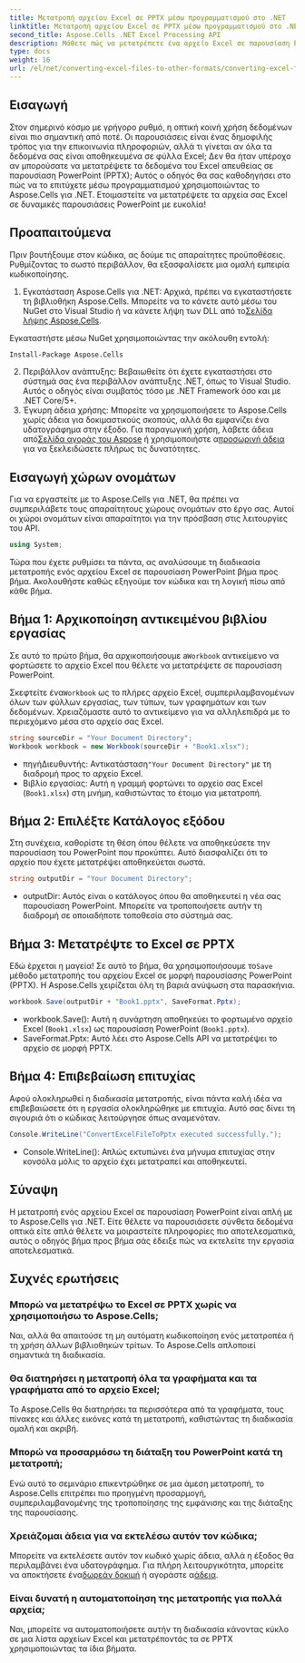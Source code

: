 ```yaml
---
title: Μετατροπή αρχείου Excel σε PPTX μέσω προγραμματισμού στο .NET
linktitle: Μετατροπή αρχείου Excel σε PPTX μέσω προγραμματισμού στο .NET
second_title: Aspose.Cells .NET Excel Processing API
description: Μάθετε πώς να μετατρέπετε ένα αρχείο Excel σε παρουσίαση PowerPoint (PPTX) μέσω προγραμματισμού χρησιμοποιώντας το Aspose.Cells για .NET με αυτόν τον οδηγό βήμα προς βήμα.
type: docs
weight: 16
url: /el/net/converting-excel-files-to-other-formats/converting-excel-file-to-pptx/
---
```

## Εισαγωγή

Στον σημερινό κόσμο με γρήγορο ρυθμό, η οπτική κοινή χρήση δεδομένων είναι πιο σημαντική από ποτέ. Οι παρουσιάσεις είναι ένας δημοφιλής τρόπος για την επικοινωνία πληροφοριών, αλλά τι γίνεται αν όλα τα δεδομένα σας είναι αποθηκευμένα σε φύλλα Excel; Δεν θα ήταν υπέροχο αν μπορούσατε να μετατρέψετε τα δεδομένα του Excel απευθείας σε παρουσίαση PowerPoint (PPTX); Αυτός ο οδηγός θα σας καθοδηγήσει στο πώς να το επιτύχετε μέσω προγραμματισμού χρησιμοποιώντας το Aspose.Cells για .NET. Ετοιμαστείτε να μετατρέψετε τα αρχεία σας Excel σε δυναμικές παρουσιάσεις PowerPoint με ευκολία!

## Προαπαιτούμενα

Πριν βουτήξουμε στον κώδικα, ας δούμε τις απαραίτητες προϋποθέσεις. Ρυθμίζοντας το σωστό περιβάλλον, θα εξασφαλίσετε μια ομαλή εμπειρία κωδικοποίησης.

1. Εγκατάσταση Aspose.Cells για .NET: Αρχικά, πρέπει να εγκαταστήσετε τη βιβλιοθήκη Aspose.Cells. Μπορείτε να το κάνετε αυτό μέσω του NuGet στο Visual Studio ή να κάνετε λήψη των DLL από το[Σελίδα λήψης Aspose.Cells](https://releases.aspose.com/cells/net/).

Εγκαταστήστε μέσω NuGet χρησιμοποιώντας την ακόλουθη εντολή:
```bash
Install-Package Aspose.Cells
```
2. Περιβάλλον ανάπτυξης: Βεβαιωθείτε ότι έχετε εγκαταστήσει στο σύστημά σας ένα περιβάλλον ανάπτυξης .NET, όπως το Visual Studio. Αυτός ο οδηγός είναι συμβατός τόσο με .NET Framework όσο και με .NET Core/5+.
3.  Έγκυρη άδεια χρήσης: Μπορείτε να χρησιμοποιήσετε το Aspose.Cells χωρίς άδεια για δοκιμαστικούς σκοπούς, αλλά θα εμφανίζει ένα υδατογράφημα στην έξοδο. Για παραγωγική χρήση, λάβετε άδεια από[Σελίδα αγοράς του Aspose](https://purchase.aspose.com/buy) ή χρησιμοποιήστε α[προσωρινή άδεια](https://purchase.aspose.com/temporary-license/) για να ξεκλειδώσετε πλήρως τις δυνατότητες.

## Εισαγωγή χώρων ονομάτων

Για να εργαστείτε με το Aspose.Cells για .NET, θα πρέπει να συμπεριλάβετε τους απαραίτητους χώρους ονομάτων στο έργο σας. Αυτοί οι χώροι ονομάτων είναι απαραίτητοι για την πρόσβαση στις λειτουργίες του API.

```csharp
using System;
```

Τώρα που έχετε ρυθμίσει τα πάντα, ας αναλύσουμε τη διαδικασία μετατροπής ενός αρχείου Excel σε παρουσίαση PowerPoint βήμα προς βήμα. Ακολουθήστε καθώς εξηγούμε τον κώδικα και τη λογική πίσω από κάθε βήμα.

## Βήμα 1: Αρχικοποίηση αντικειμένου βιβλίου εργασίας

 Σε αυτό το πρώτο βήμα, θα αρχικοποιήσουμε a`Workbook` αντικείμενο να φορτώσετε το αρχείο Excel που θέλετε να μετατρέψετε σε παρουσίαση PowerPoint.

 Σκεφτείτε ένα`Workbook` ως το πλήρες αρχείο Excel, συμπεριλαμβανομένων όλων των φύλλων εργασίας, των τύπων, των γραφημάτων και των δεδομένων. Χρειαζόμαστε αυτό το αντικείμενο για να αλληλεπιδρά με το περιεχόμενο μέσα στο αρχείο σας Excel.

```csharp
string sourceDir = "Your Document Directory";
Workbook workbook = new Workbook(sourceDir + "Book1.xlsx");
```

-  πηγήΔιευθυντής: Αντικατάσταση`"Your Document Directory"` με τη διαδρομή προς το αρχείο Excel.
- Βιβλίο εργασίας: Αυτή η γραμμή φορτώνει το αρχείο σας Excel (`Book1.xlsx`) στη μνήμη, καθιστώντας το έτοιμο για μετατροπή.

## Βήμα 2: Επιλέξτε Κατάλογος εξόδου

Στη συνέχεια, καθορίστε τη θέση όπου θέλετε να αποθηκεύσετε την παρουσίαση του PowerPoint που προκύπτει. Αυτό διασφαλίζει ότι το αρχείο που έχετε μετατρέψει αποθηκεύεται σωστά.

```csharp
string outputDir = "Your Document Directory";
```

- outputDir: Αυτός είναι ο κατάλογος όπου θα αποθηκευτεί η νέα σας παρουσίαση PowerPoint. Μπορείτε να τροποποιήσετε αυτήν τη διαδρομή σε οποιαδήποτε τοποθεσία στο σύστημά σας.

## Βήμα 3: Μετατρέψτε το Excel σε PPTX

 Εδώ έρχεται η μαγεία! Σε αυτό το βήμα, θα χρησιμοποιήσουμε το`Save` μέθοδο μετατροπής του αρχείου Excel σε μορφή παρουσίασης PowerPoint (PPTX). Η Aspose.Cells χειρίζεται όλη τη βαριά ανύψωση στα παρασκήνια.

```csharp
workbook.Save(outputDir + "Book1.pptx", SaveFormat.Pptx);
```

- workbook.Save(): Αυτή η συνάρτηση αποθηκεύει το φορτωμένο αρχείο Excel (`Book1.xlsx`) ως παρουσίαση PowerPoint (`Book1.pptx`).
- SaveFormat.Pptx: Αυτό λέει στο Aspose.Cells API να μετατρέψει το αρχείο σε μορφή PPTX.

## Βήμα 4: Επιβεβαίωση επιτυχίας

Αφού ολοκληρωθεί η διαδικασία μετατροπής, είναι πάντα καλή ιδέα να επιβεβαιώσετε ότι η εργασία ολοκληρώθηκε με επιτυχία. Αυτό σας δίνει τη σιγουριά ότι ο κώδικας λειτούργησε όπως αναμενόταν.

```csharp
Console.WriteLine("ConvertExcelFileToPptx executed successfully.");
```

- Console.WriteLine(): Απλώς εκτυπώνει ένα μήνυμα επιτυχίας στην κονσόλα μόλις το αρχείο έχει μετατραπεί και αποθηκευτεί.

## Σύναψη

Η μετατροπή ενός αρχείου Excel σε παρουσίαση PowerPoint είναι απλή με το Aspose.Cells για .NET. Είτε θέλετε να παρουσιάσετε σύνθετα δεδομένα οπτικά είτε απλά θέλετε να μοιραστείτε πληροφορίες πιο αποτελεσματικά, αυτός ο οδηγός βήμα προς βήμα σάς έδειξε πώς να εκτελείτε την εργασία αποτελεσματικά.

## Συχνές ερωτήσεις

### Μπορώ να μετατρέψω το Excel σε PPTX χωρίς να χρησιμοποιήσω το Aspose.Cells;
Ναι, αλλά θα απαιτούσε τη μη αυτόματη κωδικοποίηση ενός μετατροπέα ή τη χρήση άλλων βιβλιοθηκών τρίτων. Το Aspose.Cells απλοποιεί σημαντικά τη διαδικασία.

### Θα διατηρήσει η μετατροπή όλα τα γραφήματα και τα γραφήματα από το αρχείο Excel;
Το Aspose.Cells θα διατηρήσει τα περισσότερα από τα γραφήματα, τους πίνακες και άλλες εικόνες κατά τη μετατροπή, καθιστώντας τη διαδικασία ομαλή και ακριβή.

### Μπορώ να προσαρμόσω τη διάταξη του PowerPoint κατά τη μετατροπή;
Ενώ αυτό το σεμινάριο επικεντρώθηκε σε μια άμεση μετατροπή, το Aspose.Cells επιτρέπει πιο προηγμένη προσαρμογή, συμπεριλαμβανομένης της τροποποίησης της εμφάνισης και της διάταξης της παρουσίασης.

### Χρειάζομαι άδεια για να εκτελέσω αυτόν τον κώδικα;
Μπορείτε να εκτελέσετε αυτόν τον κωδικό χωρίς άδεια, αλλά η έξοδος θα περιλαμβάνει ένα υδατογράφημα. Για πλήρη λειτουργικότητα, μπορείτε να αποκτήσετε ένα[δωρεάν δοκιμή](https://releases.aspose.com/) ή αγοράστε α[άδεια](https://purchase.aspose.com/buy).

### Είναι δυνατή η αυτοματοποίηση της μετατροπής για πολλά αρχεία;
Ναι, μπορείτε να αυτοματοποιήσετε αυτήν τη διαδικασία κάνοντας κύκλο σε μια λίστα αρχείων Excel και μετατρέποντάς τα σε PPTX χρησιμοποιώντας τα ίδια βήματα.